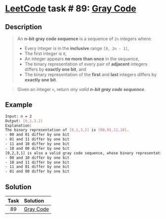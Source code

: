 # [LeetCode][leetcode] task # 89: [Gray Code][task]

Description
-----------

> An **n-bit gray code sequence** is a sequence of `2n` integers where:
> * Every integer is in the **inclusive** range `[0, 2n - 1]`,
> * The first integer is `0`,
> * An integer appears **no more than once** in the sequence,
> * The binary representation of every pair of **adjacent** integers differs by **exactly one bit**, and
> * The binary representation of the **first** and **last** integers differs by **exactly one bit**.

> Given an integer `n`, return _any valid **n-bit gray code sequence**_.

Example
-------

```sh
Input: n = 2
Output: [0,1,3,2]
Explanation:
The binary representation of [0,1,3,2] is [00,01,11,10].
- 00 and 01 differ by one bit
- 01 and 11 differ by one bit
- 11 and 10 differ by one bit
- 10 and 00 differ by one bit
[0,2,3,1] is also a valid gray code sequence, whose binary representation is [00,10,11,01].
- 00 and 10 differ by one bit
- 10 and 11 differ by one bit
- 11 and 01 differ by one bit
- 01 and 00 differ by one bit
```

Solution
--------

| Task | Solution              |
|:----:|:----------------------|
|  89  | [Gray Code][solution] |


[leetcode]: <http://leetcode.com/>
[task]: <https://leetcode.com/problems/gray-code/>
[solution]: <https://github.com/wellaxis/praxis-leetcode/blob/main/src/main/java/com/witalis/praxis/leetcode/task/h1/p89/option/Practice.java>

